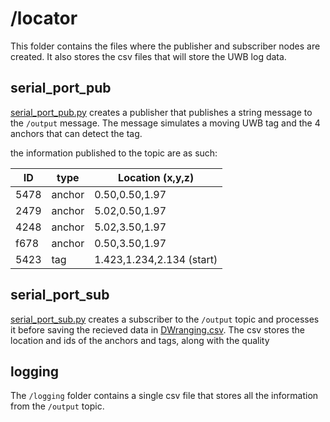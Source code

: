 # /locator

This folder contains the files where the publisher and subscriber nodes are created. It also stores the csv files that will store the UWB log data.

## serial_port_pub

[serial_port_pub.py](./locator/serial_port_pub.py) creates a publisher that publishes a string message to the `/output` message. The message simulates a moving UWB tag and the 4 anchors that can detect the tag.

the information published to the topic are as such:

| ID   | type   | Location (x,y,z)          |
| ---- | ------ | ------------------------- |
| 5478 | anchor | 0.50,0.50,1.97            |
| 2479 | anchor | 5.02,0.50,1.97            |
| 4248 | anchor | 5.02,3.50,1.97            |
| f678 | anchor | 0.50,3.50,1.97            |
| 5423 | tag    | 1.423,1.234,2.134 (start) |

## serial_port_sub

[serial_port_sub.py](./locator/serial_port_sub.py) creates a subscriber to the `/output` topic and processes it before saving the recieved data in [DWranging.csv](./logging/DWranging.csv). The csv stores the location and ids of the anchors and tags, along with the quality

## logging

The `/logging` folder contains a single csv file that stores all the information from the `/output` topic.